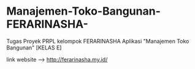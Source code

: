 # Manajemen-Toko-Bangunan-FERARINASHA-
Tugas Proyek PRPL kelompok FERARINASHA Aplikasi "Manajemen Toko Bangunan" [KELAS E]

link website --> http://ferarinasha.my.id/
